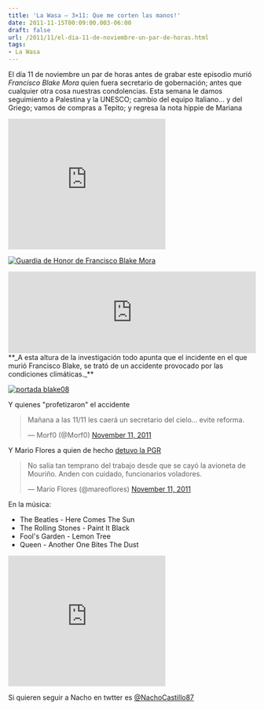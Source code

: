 ```yaml
---
title: 'La Wasa – 3×11: Que me corten las manos!'
date: 2011-11-15T00:09:00.003-06:00
draft: false
url: /2011/11/el-dia-11-de-noviembre-un-par-de-horas.html
tags: 
- La Wasa
---
```


El día 11 de noviembre un par de horas antes de grabar este episodio murió _Francisco Blake Mora_ quien fuera secretario de gobernación; antes que cualquier otra cosa nuestras condolencias. Esta semana le damos seguimiento a Palestina y la UNESCO; cambio del equipo Italiano... y del Griego; vamos de compras a Tepito; y regresa la nota hippie de Mariana  
  

  

<object class="BLOGGER-youtube-video" classid="clsid:D27CDB6E-AE6D-11cf-96B8-444553540000" codebase="http://download.macromedia.com/pub/shockwave/cabs/flash/swflash.cab#version=6,0,40,0" data-thumbnail-src="http://0.gvt0.com/vi/OSCNWQ-jaOg/0.jpg" height="266" width="320">
<param name="movie" value="http://www.youtube.com/v/OSCNWQ-jaOg&amp;fs=1&amp;source=uds">
<param name="bgcolor" value="#FFFFFF">
<embed width="320" height="266" src="http://www.youtube.com/v/OSCNWQ-jaOg&amp;fs=1&amp;source=uds" type="application/x-shockwave-flash">
</object>

  

[![Guardia de Honor de Francisco Blake Mora](http://zillas.la-wasa.com/wp-content/uploads/2011/11/POLITICA13NOV-300x207.png "Guardia de Honor")](http://zillas.la-wasa.com/wp-content/uploads/2011/11/POLITICA13NOV.png) 

  
  
<iframe width="100%" height="166" scrolling="no" frameborder="no" src="http://w.soundcloud.com/player/?url=http%3A%2F%2Fapi.soundcloud.com%2Ftracks%2F85204241%3Fsecret_token%3Ds-vXle8&amp;show_artwork=true&amp;secret_url=true"></iframe>  
**_A esta altura de la investigación todo apunta que el incidente en el que murió Francisco Blake, se trató de un accidente provocado por las condiciones climáticas._**  
  
  
  
  

[![](http://fuentesfidedignas.com.mx/portal2013/images/Notas/NOVIEMBRE/09/portada20blake08.jpg "portada blake08")](http://fuentesfidedignas.com.mx/portal2013/images/Notas/NOVIEMBRE/09/portada20blake08.jpg)

  
Y quienes "profetizaron" el accidente  
  

> Mañana a las 11/11 les caerá un secretario del cielo... evite reforma.
> 
> — Morf0 (@Morf0) [November 11, 2011](https://twitter.com/Morf0/status/134843741541367808)

  
  
Y Mario Flores a quien de hecho [detuvo la PGR](http://www.proceso.com.mx/?p=287999)  
  

> No salía tan temprano del trabajo desde que se cayó la avioneta de Mouriño. Anden con cuidado, funcionarios voladores.
> 
> — Mario Flores (@mareoflores) [November 11, 2011](https://twitter.com/mareoflores/status/134795082548256771)

  
  
En la música:  

*   The Beatles - Here Comes The Sun
*   The Rolling Stones - Paint It Black
*   Fool's Garden - Lemon Tree
*   Queen - Another One Bites The Dust

<object class="BLOGGER-youtube-video" classid="clsid:D27CDB6E-AE6D-11cf-96B8-444553540000" codebase="http://download.macromedia.com/pub/shockwave/cabs/flash/swflash.cab#version=6,0,40,0" data-thumbnail-src="http://2.gvt0.com/vi/tgbNymZ7vqY/0.jpg" height="266" width="320">
<param name="movie" value="http://www.youtube.com/v/tgbNymZ7vqY&amp;fs=1&amp;source=uds">
<param name="bgcolor" value="#FFFFFF">
<embed width="320" height="266" src="http://www.youtube.com/v/tgbNymZ7vqY&amp;fs=1&amp;source=uds" type="application/x-shockwave-flash">
</object>

  
  
Si quieren seguir a Nacho en twtter es [@NachoCastillo87](https://twitter.com/#%21/nachocastillo87)